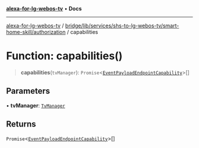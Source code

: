 [**alexa-for-lg-webos-tv**](../../../../../../../README.md) • **Docs**

***

[alexa-for-lg-webos-tv](../../../../../../../modules.md) / [bridge/lib/services/shs-to-lg-webos-tv/smart-home-skill/authorization](../README.md) / capabilities

# Function: capabilities()

> **capabilities**(`tvManager`): `Promise`\<[`EventPayloadEndpointCapability`](../../../../../../../common/smart-home-skill/response/interfaces/EventPayloadEndpointCapability.md)\>[]

## Parameters

• **tvManager**: [`TvManager`](../../../tv-manager/classes/TvManager.md)

## Returns

`Promise`\<[`EventPayloadEndpointCapability`](../../../../../../../common/smart-home-skill/response/interfaces/EventPayloadEndpointCapability.md)\>[]
